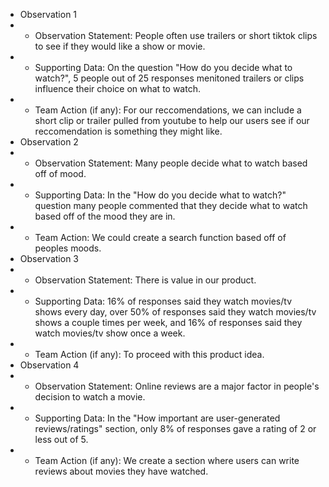 * Observation 1
* * Observation Statement: People often use trailers or short tiktok clips to see if they would like a show or movie.
* * Supporting Data: On the question "How do you decide what to watch?", 5 people out of 25 responses menitoned trailers or clips influence their choice on what to watch. 
* * Team Action (if any): For our reccomendations, we can include a short clip or trailer pulled from youtube to help our users see if our reccomendation is something they might like.
* Observation 2
* * Observation Statement: Many people decide what to watch based off of mood.
* * Supporting Data: In the "How do you decide what to watch?" question many people commented that they decide what to watch based off of the mood they are in.
* * Team Action: We could create a search function based off of peoples moods.
* Observation 3
* * Observation Statement: There is value in our product. 
* * Supporting Data: 16% of responses said they watch movies/tv shows every day, over 50% of responses said they watch movies/tv shows a couple times per week, and 16% of responses said they watch movies/tv show once a week. 
* * Team Action (if any): To proceed with this product idea. 
* Observation 4
* * Observation Statement: Online reviews are a major factor in people's decision to watch a movie.
* * Supporting Data: In the "How important are user-generated reviews/ratings" section, only 8% of responses gave a rating of 2 or less out of 5.
* * Team Action (if any): We create a section where users can write reviews about movies they have watched.
